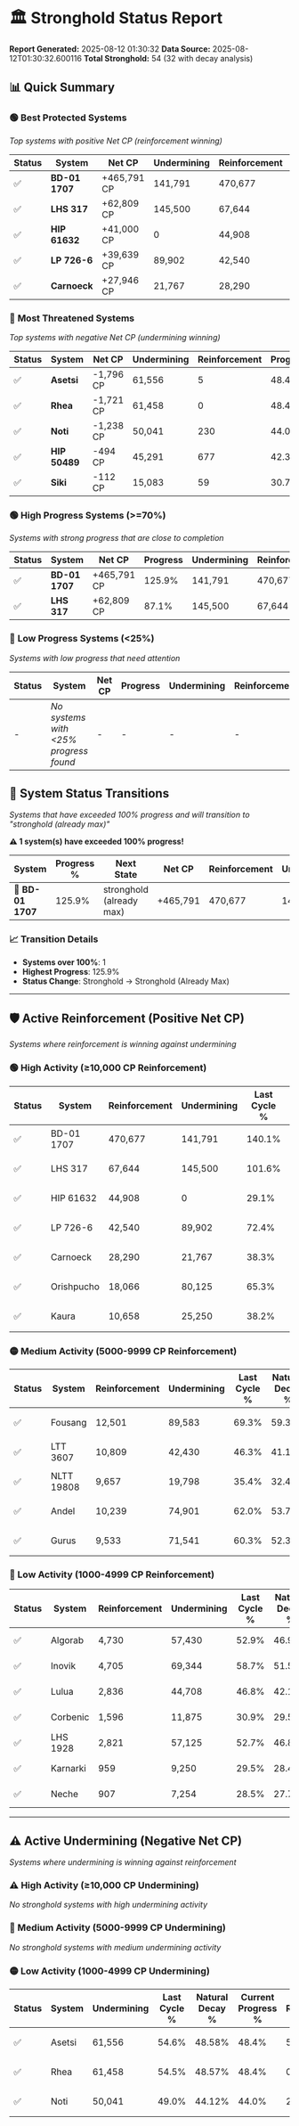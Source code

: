# 🏛️ Stronghold Status Report

**Report Generated:** 2025-08-12 01:30:32
**Data Source:** 2025-08-12T01:30:32.600116
**Total Stronghold:** 54 (32 with decay analysis)

## 📊 Quick Summary

### 🟢 **Best Protected Systems**
*Top systems with positive Net CP (reinforcement winning)*

| Status | System | Net CP | Undermining | Reinforcement | Progress |
|--------|--------|--------|-------------|---------------|----------|
| ✅ | **BD-01 1707** | +465,791 CP | 141,791 | 470,677 | 125.9% |
| ✅ | **LHS 317** | +62,809 CP | 145,500 | 67,644 | 87.1% |
| ✅ | **HIP 61632** | +41,000 CP | 0 | 44,908 | 29.1% |
| ✅ | **LP 726-6** | +39,639 CP | 89,902 | 42,540 | 63.4% |
| ✅ | **Carnoeck** | +27,946 CP | 21,767 | 28,290 | 36.1% |

### 🔴 **Most Threatened Systems**
*Top systems with negative Net CP (undermining winning)*

| Status | System | Net CP | Undermining | Reinforcement | Progress |
|--------|--------|--------|-------------|---------------|----------|
| ✅ | **Asetsi** | -1,796 CP | 61,556 | 5 | 48.4% |
| ✅ | **Rhea** | -1,721 CP | 61,458 | 0 | 48.4% |
| ✅ | **Noti** | -1,238 CP | 50,041 | 230 | 44.0% |
| ✅ | **HIP 50489** | -494 CP | 45,291 | 677 | 42.3% |
| ✅ | **Siki** | -112 CP | 15,083 | 59 | 30.7% |

### 🟢 **High Progress Systems (>=70%)**
*Systems with strong progress that are close to completion*

| Status | System | Net CP | Progress | Undermining | Reinforcement |
|--------|--------|--------|----------|-------------|---------------|
| ✅ | **BD-01 1707** | +465,791 CP | 125.9% | 141,791 | 470,677 |
| ✅ | **LHS 317** | +62,809 CP | 87.1% | 145,500 | 67,644 |

### 🔴 **Low Progress Systems (<25%)**
*Systems with low progress that need attention*

| Status | System | Net CP | Progress | Undermining | Reinforcement |
|--------|--------|--------|----------|-------------|---------------|
| - | *No systems with <25% progress found* | - | - | - | - |
## 🔄 System Status Transitions  
*Systems that have exceeded 100% progress and will transition to "stronghold (already max)"*

**⚠️ 1 system(s) have exceeded 100% progress!**

| System | Progress % | Next State | Net CP | Reinforcement | Undermining | 
|--------|------------|-------------|--------|---------------|-------------|
| 🚀 **BD-01 1707** | 125.9% | stronghold (already max) | +465,791 | 470,677 | 141,791 |

### 📈 Transition Details
- **Systems over 100%**: 1
- **Highest Progress**: 125.9%
- **Status Change**: Stronghold → Stronghold (Already Max)

---

## 🛡️ Active Reinforcement (Positive Net CP)
*Systems where reinforcement is winning against undermining*

### 🟢 High Activity (≥10,000 CP Reinforcement)

| Status | System | Reinforcement | Undermining | Last Cycle % | Natural Decay % | Current Progress % | Current CP | Net CP | Activity |
|--------|--------|---------------|-------------|--------------|-----------------|-------------------|------------|--------|----------|
| ✅ | BD-01 1707 | 470,677 | 141,791 | 140.1% | 79.32% | 125.9% | 1,259,000 | +465,791 | 🟢 High Reinforcement |
| ✅ | LHS 317 | 67,644 | 145,500 | 101.6% | 80.82% | 87.1% | 871,000 | +62,809 | 🟢 High Reinforcement |
| ✅ | HIP 61632 | 44,908 | 0 | 29.1% | 25.00% | 29.1% | 291,000 | +41,000 | 🟢 High Reinforcement |
| ✅ | LP 726-6 | 42,540 | 89,902 | 72.4% | 59.44% | 63.4% | 634,000 | +39,639 | 🟢 High Reinforcement |
| ✅ | Carnoeck | 28,290 | 21,767 | 38.3% | 33.31% | 36.1% | 361,000 | +27,946 | 🟢 High Reinforcement |
| ✅ | Orishpucho | 18,066 | 80,125 | 65.3% | 55.73% | 57.3% | 573,000 | +15,653 | 🟢 High Reinforcement |
| ✅ | Kaura | 10,658 | 25,250 | 38.2% | 34.67% | 35.7% | 357,000 | +10,264 | 🟢 High Reinforcement |

### 🟡 Medium Activity (5000-9999 CP Reinforcement)

| Status | System | Reinforcement | Undermining | Last Cycle % | Natural Decay % | Current Progress % | Current CP | Net CP | Activity |
|--------|--------|---------------|-------------|--------------|-----------------|-------------------|------------|--------|----------|
| ✅ | Fousang | 12,501 | 89,583 | 69.3% | 59.33% | 60.3% | 603,000 | +9,662 | 🟡 Medium Reinforcement |
| ✅ | LTT 3607 | 10,809 | 42,430 | 46.3% | 41.15% | 42.1% | 421,000 | +9,491 | 🟡 Medium Reinforcement |
| ✅ | NLTT 19808 | 9,657 | 19,798 | 35.4% | 32.48% | 33.4% | 333,999 | +9,208 | 🟡 Medium Reinforcement |
| ✅ | Andel | 10,239 | 74,901 | 62.0% | 53.70% | 54.5% | 545,000 | +7,955 | 🟡 Medium Reinforcement |
| ✅ | Gurus | 9,533 | 71,541 | 60.3% | 52.37% | 53.1% | 531,000 | +7,268 | 🟡 Medium Reinforcement |

### 🔴 Low Activity (1000-4999 CP Reinforcement)

| Status | System | Reinforcement | Undermining | Last Cycle % | Natural Decay % | Current Progress % | Current CP | Net CP | Activity |
|--------|--------|---------------|-------------|--------------|-----------------|-------------------|------------|--------|----------|
| ✅ | Algorab | 4,730 | 57,430 | 52.9% | 46.91% | 47.2% | 472,000 | +2,872 | 🔵 Low Reinforcement |
| ✅ | Inovik | 4,705 | 69,344 | 58.7% | 51.54% | 51.8% | 518,000 | +2,557 | 🔵 Low Reinforcement |
| ✅ | Lulua | 2,836 | 44,708 | 46.8% | 42.13% | 42.3% | 423,000 | +1,698 | 🔵 Low Reinforcement |
| ✅ | Corbenic | 1,596 | 11,875 | 30.9% | 29.53% | 29.7% | 297,000 | +1,675 | 🔵 Low Reinforcement |
| ✅ | LHS 1928 | 2,821 | 57,125 | 52.7% | 46.88% | 47.0% | 470,000 | +1,189 | 🔵 Low Reinforcement |
| ✅ | Karnarki | 959 | 9,250 | 29.5% | 28.49% | 28.6% | 286,000 | +1,057 | 🔵 Low Reinforcement |
| ✅ | Neche | 907 | 7,254 | 28.5% | 27.70% | 27.8% | 278,000 | +1,007 | 🔵 Low Reinforcement |


---

## ⚠️ Active Undermining (Negative Net CP)
*Systems where undermining is winning against reinforcement*

### ⚠️ High Activity (≥10,000 CP Undermining)

*No stronghold systems with high undermining activity*

### 🔶 Medium Activity (5000-9999 CP Undermining)

*No stronghold systems with medium undermining activity*

### 🟡 Low Activity (1000-4999 CP Undermining)

| Status | System | Undermining | Last Cycle % | Natural Decay % | Current Progress % | Reinforcement | Current CP | Net CP | Activity |
|--------|--------|-------------|--------------|-----------------|-------------------|---------------|------------|--------|----------|
| ✅ | Asetsi | 61,556 | 54.6% | 48.58% | 48.4% | 5 | 484,000 | -1,796 | 🟡 Low Undermining |
| ✅ | Rhea | 61,458 | 54.5% | 48.57% | 48.4% | 0 | 484,000 | -1,721 | 🟡 Low Undermining |
| ✅ | Noti | 50,041 | 49.0% | 44.12% | 44.0% | 230 | 440,000 | -1,238 | 🟡 Low Undermining |
